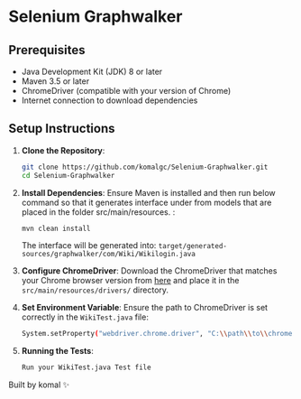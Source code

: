 # Selenium Graphwalker 


## Prerequisites

- Java Development Kit (JDK) 8 or later
- Maven 3.5 or later
- ChromeDriver (compatible with your version of Chrome)
- Internet connection to download dependencies

## Setup Instructions

1. **Clone the Repository**:
    ```sh
    git clone https://github.com/komalgc/Selenium-Graphwalker.git
    cd Selenium-Graphwalker
    ```

2. **Install Dependencies**:
   Ensure Maven is installed and then run below command so that it generates interface under from models that are placed in the folder src/main/resources. :
    ```sh
    mvn clean install
    ```

   The interface will be generated into: `target/generated-sources/graphwalker/com/Wiki/Wikilogin.java`


3. **Configure ChromeDriver**:
   Download the ChromeDriver that matches your Chrome browser version from [here](https://sites.google.com/a/chromium.org/chromedriver/downloads) and place it in the `src/main/resources/drivers/` directory.


4. **Set Environment Variable**:
   Ensure the path to ChromeDriver is set correctly in the `WikiTest.java` file:
    ```sh
    System.setProperty("webdriver.chrome.driver", "C:\\path\\to\\chromedriver.exe");
    ```

5. **Running the Tests**:

   ```sh
   Run your WikiTest.java Test file
   ```

Built by komal :sparkles:
